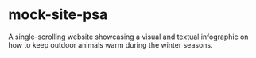 # mock-site-psa
A single-scrolling website showcasing a visual and textual infographic on how to keep outdoor animals warm during the winter seasons.
